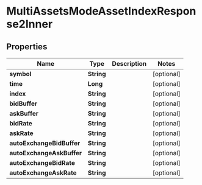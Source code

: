 

# MultiAssetsModeAssetIndexResponse2Inner


## Properties

| Name | Type | Description | Notes |
|------------ | ------------- | ------------- | -------------|
|**symbol** | **String** |  |  [optional] |
|**time** | **Long** |  |  [optional] |
|**index** | **String** |  |  [optional] |
|**bidBuffer** | **String** |  |  [optional] |
|**askBuffer** | **String** |  |  [optional] |
|**bidRate** | **String** |  |  [optional] |
|**askRate** | **String** |  |  [optional] |
|**autoExchangeBidBuffer** | **String** |  |  [optional] |
|**autoExchangeAskBuffer** | **String** |  |  [optional] |
|**autoExchangeBidRate** | **String** |  |  [optional] |
|**autoExchangeAskRate** | **String** |  |  [optional] |



